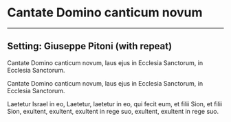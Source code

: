 # Cantate Domino canticum novum 

***

## Setting: Giuseppe Pitoni (with repeat)

Cantate Domino canticum novum,
laus ejus in Ecclesia Sanctorum,
in Ecclesia Sanctorum.

Cantate Domino canticum novum,
laus ejus in Ecclesia Sanctorum,
in Ecclesia Sanctorum.

Laetetur Israel in eo, 
Laetetur, laetetur in eo,
qui fecit eum,
et filii Sion, et filii Sion,
exultent, exultent,
exultent in rege suo,
exultent, exultent in rege suo.
